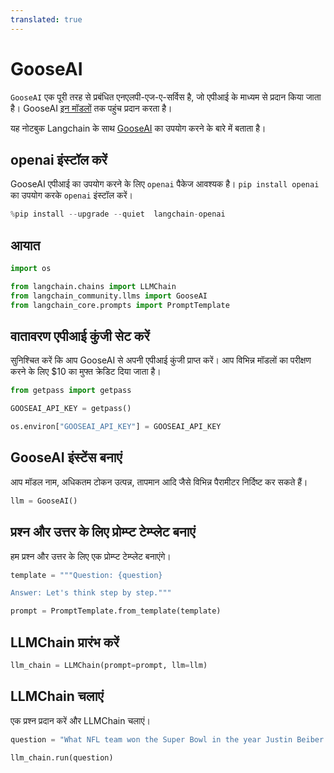 ```yaml
---
translated: true
---
```


# GooseAI

`GooseAI` एक पूरी तरह से प्रबंधित एनएलपी-एज-ए-सर्विस है, जो एपीआई के माध्यम से प्रदान किया जाता है। GooseAI [इन मॉडलों](https://goose.ai/docs/models) तक पहुंच प्रदान करता है।

यह नोटबुक Langchain के साथ [GooseAI](https://goose.ai/) का उपयोग करने के बारे में बताता है।

## openai इंस्टॉल करें

GooseAI एपीआई का उपयोग करने के लिए `openai` पैकेज आवश्यक है। `pip install openai` का उपयोग करके `openai` इंस्टॉल करें।

```python
%pip install --upgrade --quiet  langchain-openai
```

## आयात

```python
import os

from langchain.chains import LLMChain
from langchain_community.llms import GooseAI
from langchain_core.prompts import PromptTemplate
```

## वातावरण एपीआई कुंजी सेट करें

सुनिश्चित करें कि आप GooseAI से अपनी एपीआई कुंजी प्राप्त करें। आप विभिन्न मॉडलों का परीक्षण करने के लिए $10 का मुफ्त क्रेडिट दिया जाता है।

```python
from getpass import getpass

GOOSEAI_API_KEY = getpass()
```

```python
os.environ["GOOSEAI_API_KEY"] = GOOSEAI_API_KEY
```

## GooseAI इंस्टेंस बनाएं

आप मॉडल नाम, अधिकतम टोकन उत्पन्न, तापमान आदि जैसे विभिन्न पैरामीटर निर्दिष्ट कर सकते हैं।

```python
llm = GooseAI()
```

## प्रश्न और उत्तर के लिए प्रोम्प्ट टेम्प्लेट बनाएं

हम प्रश्न और उत्तर के लिए एक प्रोम्प्ट टेम्प्लेट बनाएंगे।

```python
template = """Question: {question}

Answer: Let's think step by step."""

prompt = PromptTemplate.from_template(template)
```

## LLMChain प्रारंभ करें

```python
llm_chain = LLMChain(prompt=prompt, llm=llm)
```

## LLMChain चलाएं

एक प्रश्न प्रदान करें और LLMChain चलाएं।

```python
question = "What NFL team won the Super Bowl in the year Justin Beiber was born?"

llm_chain.run(question)
```
